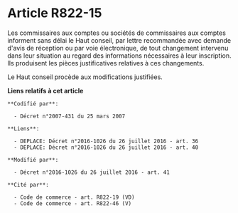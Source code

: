 # Article R822-15

Les commissaires aux comptes ou sociétés de commissaires aux comptes informent sans délai le Haut conseil, par lettre
recommandée avec demande d'avis de réception ou par voie électronique, de tout changement intervenu dans leur situation au
regard des informations nécessaires à leur inscription. Ils produisent les pièces justificatives relatives à ces changements.

Le Haut conseil procède aux modifications justifiées.

**Liens relatifs à cet article**

	**Codifié par**:

	  - Décret n°2007-431 du 25 mars 2007

	**Liens**:

	  - DEPLACE: Décret n°2016-1026 du 26 juillet 2016 - art. 36
	  - DEPLACE: Décret n°2016-1026 du 26 juillet 2016 - art. 40

	**Modifié par**:

	  - Décret n°2016-1026 du 26 juillet 2016 - art. 41

	**Cité par**:

	  - Code de commerce - art. R822-19 (VD)
	  - Code de commerce - art. R822-46 (V)
